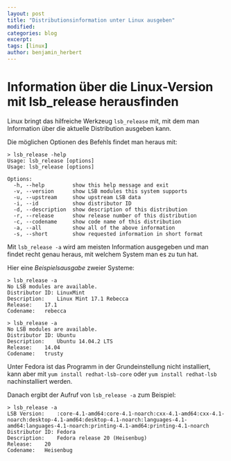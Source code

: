 ```yaml
---
layout: post
title: "Distributionsinformation unter Linux ausgeben"
modified:
categories: blog
excerpt:
tags: [linux]
author: benjamin_herbert
---
```


# Information über die Linux-Version mit lsb_release herausfinden

Linux bringt das hilfreiche Werkzeug `lsb_release` mit, mit dem man Information
über die aktuelle Distribution ausgeben kann.

Die möglichen Optionen des Befehls findet man heraus mit:

    > lsb_release -help
    Usage: lsb_release [options]
    Usage: lsb_release [options]
    
    Options:
      -h, --help         show this help message and exit
      -v, --version      show LSB modules this system supports
      -u, --upstream     show upstream LSB data
      -i, --id           show distributor ID
      -d, --description  show description of this distribution
      -r, --release      show release number of this distribution
      -c, --codename     show code name of this distribution
      -a, --all          show all of the above information
      -s, --short        show requested information in short format

Mit `lsb_release -a` wird am meisten Information ausgegeben und man findet recht
genau heraus, mit welchem System man es zu tun hat.

Hier eine *Beispielsausgabe* zweier Systeme:

    > lsb_release -a
    No LSB modules are available.
    Distributor ID:	LinuxMint
    Description:	Linux Mint 17.1 Rebecca
    Release:	17.1
    Codename:	rebecca

    > lsb_release -a
    No LSB modules are available.
    Distributor ID:	Ubuntu
    Description:	Ubuntu 14.04.2 LTS
    Release:	14.04
    Codename:	trusty

Unter Fedora ist das Programm in der Grundeinstellung nicht installiert,
kann aber mit `yum install redhat-lsb-core` oder `yum install redhat-lsb`
nachinstalliert werden.

Danach ergibt der Aufruf von `lsb_release -a` zum Beispiel:

    > lsb_release -a
    LSB Version:	:core-4.1-amd64:core-4.1-noarch:cxx-4.1-amd64:cxx-4.1-noarch:desktop-4.1-amd64:desktop-4.1-noarch:languages-4.1-amd64:languages-4.1-noarch:printing-4.1-amd64:printing-4.1-noarch
    Distributor ID:	Fedora
    Description:	Fedora release 20 (Heisenbug)
    Release:	20
    Codename:	Heisenbug


